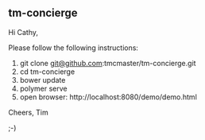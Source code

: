 ## tm-concierge

Hi Cathy,

Please follow the following instructions:

1. git clone git@github.com:tmcmaster/tm-concierge.git
2. cd tm-concierge
3. bower update
4. polymer serve
5. open browser: http://localhost:8080/demo/demo.html

Cheers,
Tim  

;-)
